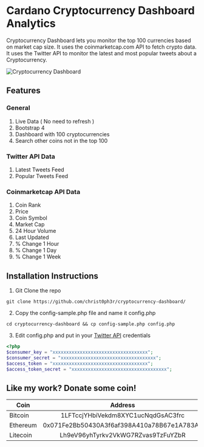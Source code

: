 # Cardano Cryptocurrency Dashboard Analytics

Cryptocurrency Dashboard lets you monitor the top 100 currencies based on market cap size.  It uses the coinmarketcap.com API to fetch crypto data.  It uses the Twitter API to monitor the latest and most popular tweets about a Cryptocurrency.

![Cryptocurrency Dashboard](https://i.imgur.com/3a0ILCS.png)

## Features

### General
1. Live Data ( No need to refresh )
1. Bootstrap 4
1. Dashboard with 100 cryptocurrencies
1. Search other coins not in the top 100

### Twitter API Data
1. Latest Tweets Feed
1. Popular Tweets Feed

### Coinmarketcap API Data
1. Coin Rank
1. Price
1. Coin Symbol
1. Market Cap
1. 24 Hour Volume
1. Last Updated
1. % Change 1 Hour
1. % Change 1 Day
1. % Change 1 Week

## Installation Instructions


1. Git Clone the repo

```
git clone https://github.com/christ0ph3r/cryptocurrency-dashboard/
```

2. Copy the config-sample.php file and name it config.php

```
cd cryptocurrency-dashboard && cp config-sample.php config.php
```

3. Edit config.php and put in your [Twitter API](https://developer.twitter.com/) credentials

```php
<?php
$consumer_key = "xxxxxxxxxxxxxxxxxxxxxxxxxxxxxxxxxxx";
$consumer_secret = "xxxxxxxxxxxxxxxxxxxxxxxxxxxxxxxxxxx";
$access_token = "xxxxxxxxxxxxxxxxxxxxxxxxxxxxxxxxxxx";
$access_token_secret = "xxxxxxxxxxxxxxxxxxxxxxxxxxxxxxxxxxx";
```

## Like my work? Donate some coin!


| Coin     | Address                                    |
| -------- |:------------------------------------------:|
| Bitcoin  | 1LFTccjYHbiVekdm8XYC1ucNqdGsAC3frc         |
| Ethereum | 0x071Fe2Bb50430A3f6af398A410a78B67e1A783AE |
| Litecoin | Lh9eV96yhTyrkv2VkWG7RZvas9TzFuYZbR         |
